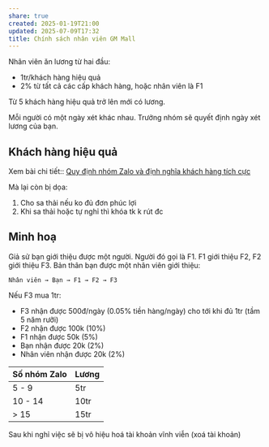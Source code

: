 ```yaml
---
share: true
created: 2025-01-19T21:00
updated: 2025-07-09T17:32
title: Chính sách nhân viên GM Mall
---
```

Nhân viên ăn lương từ hai đầu:
- 1tr/khách hàng hiệu quả
- 2% từ tất cả các cấp khách hàng, hoặc nhân viên là F1

Từ 5 khách hàng hiệu quả trở lên mới có lương. 

Mỗi người có một ngày xét khác nhau. Trưởng nhóm sẽ quyết định ngày xét lương của bạn.

## Khách hàng hiệu quả
Xem bài chi tiết:: [Quy định nhóm Zalo và định nghĩa khách hàng tích cực](./Quy%20%C4%91%E1%BB%8Bnh%20nh%C3%B3m%20Zalo%20v%C3%A0%20%C4%91%E1%BB%8Bnh%20ngh%C4%A9a%20kh%C3%A1ch%20h%C3%A0ng%20t%C3%ADch%20c%E1%BB%B1c.md)

Mà lại còn bị dọa:
1. Cho sa thải nếu ko đủ đơn phúc lợi
2. Khi sa thải hoặc tự nghỉ thì khóa tk k rút đc

## Minh hoạ
Giả sử bạn giới thiệu được một người. Người đó gọi là F1. F1 giới thiệu F2, F2 giới thiệu F3. Bản thân bạn được một nhân viên giới thiệu:
```
Nhân viên → Bạn → F1 → F2 → F3
```
Nếu F3 mua 1tr:
- F3 nhận được 500đ/ngày (0.05% tiền hàng/ngày) cho tới khi đủ 1tr (tầm 5 năm rưỡi)
- F2 nhận được 100k (10%)
- F1 nhận được 50k (5%)
- Bạn nhận được 20k (2%)
- Nhân viên nhận được 20k (2%)

| Số nhóm Zalo | Lương |
| ------------ | ----- |
| 5 - 9        | 5tr   |
| 10 - 14      | 10tr  |
| > 15         | 15tr  |

Sau khi nghỉ việc sẽ bị vô hiệu hoá tài khoản vĩnh viễn (xoá tài khoản)
